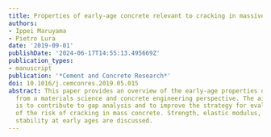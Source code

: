 ```yaml
---
title: Properties of early-age concrete relevant to cracking in massive concrete
authors:
- Ippei Maruyama
- Pietro Lura
date: '2019-09-01'
publishDate: '2024-06-17T14:55:13.495669Z'
publication_types:
- manuscript
publication: '*Cement and Concrete Research*'
doi: 10.1016/j.cemconres.2019.05.015
abstract: This paper provides an overview of the early-age properties of concrete,
  from a materials science and concrete engineering perspective. The aim of this manuscript
  is to contribute to gap analysis and to improve the strategy for evaluation methods
  of the risk of cracking in mass concrete. Strength, elastic modulus, and volumetric
  stability at early ages are discussed.
---
```

